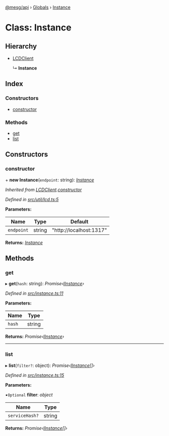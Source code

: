 [@mesg/api](../README.md) › [Globals](../globals.md) › [Instance](instance.md)

# Class: Instance

## Hierarchy

* [LCDClient](lcdclient.md)

  ↳ **Instance**

## Index

### Constructors

* [constructor](instance.md#constructor)

### Methods

* [get](instance.md#get)
* [list](instance.md#list)

## Constructors

###  constructor

\+ **new Instance**(`endpoint`: string): *[Instance](instance.md)*

*Inherited from [LCDClient](lcdclient.md).[constructor](lcdclient.md#constructor)*

*Defined in [src/util/lcd.ts:5](https://github.com/mesg-foundation/js-sdk/blob/d03eddc/packages/api/src/util/lcd.ts#L5)*

**Parameters:**

Name | Type | Default |
------ | ------ | ------ |
`endpoint` | string | "http://localhost:1317" |

**Returns:** *[Instance](instance.md)*

## Methods

###  get

▸ **get**(`hash`: string): *Promise‹[IInstance](../globals.md#iinstance)›*

*Defined in [src/instance.ts:11](https://github.com/mesg-foundation/js-sdk/blob/d03eddc/packages/api/src/instance.ts#L11)*

**Parameters:**

Name | Type |
------ | ------ |
`hash` | string |

**Returns:** *Promise‹[IInstance](../globals.md#iinstance)›*

___

###  list

▸ **list**(`filter?`: object): *Promise‹[IInstance](../globals.md#iinstance)[]›*

*Defined in [src/instance.ts:15](https://github.com/mesg-foundation/js-sdk/blob/d03eddc/packages/api/src/instance.ts#L15)*

**Parameters:**

▪`Optional`  **filter**: *object*

Name | Type |
------ | ------ |
`serviceHash?` | string |

**Returns:** *Promise‹[IInstance](../globals.md#iinstance)[]›*

